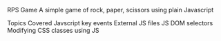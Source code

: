 
RPS Game
A simple game of rock, paper, scissors using plain Javascript

Topics Covered
Javscript key events
External JS files
JS DOM selectors
Modifying CSS classes using JS
